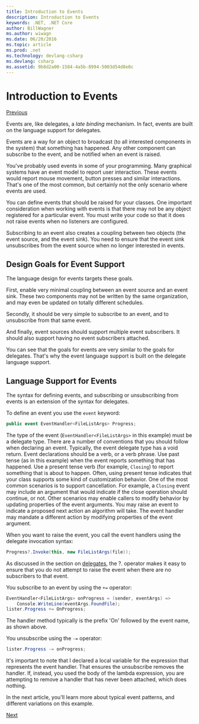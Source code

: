 ```yaml
---
title: Introduction to Events
description: Introduction to Events
keywords: .NET, .NET Core
author: BillWagner
ms.author: wiwagn
ms.date: 06/20/2016
ms.topic: article
ms.prod: .net
ms.technology: devlang-csharp
ms.devlang: csharp
ms.assetid: 9b8d2a00-1584-4a5b-8994-5003d54d8e0c
---
```


# Introduction to Events

[Previous](delegates-patterns.md)

Events are, like delegates, a *late binding* mechanism. In fact,
events are built on the language support for delegates.

Events are a way for an object to broadcast (to all interested
components in the system) that something has happened. Any other
component can subscribe to the event, and be notified when an event
is raised.

You've probably used events in some of your programming. Many graphical
systems have an event model to report user interaction. These events would
report mouse movement, button presses and similar interactions. That's one
of the most common, but certainly not the only scenario where events are
used.

You can define events that should be raised for your classes. One important
consideration when working with events is that there may not be any
object registered for a particular event. You must write your code so that
it does not raise events when no listeners are configured.

Subscribing to an event also creates a coupling between two objects (the event
source, and the event sink). You need to ensure that the event sink unsubscribes
from the event source when no longer interested in events.

## Design Goals for Event Support

The language design for events targets these goals.

First, enable very minimal
coupling between an event source and an event sink. These two components may
not be written by the same organization, and may even be updated on totally
different schedules.

Secondly, it should be very simple to subscribe to an event, and to
unsubscribe from that same event.

And finally, event sources should support multiple event subscribers. It should
also support having no event subscribers attached.

You can see that the goals for events are very similar to the goals for delegates.
That's why the event language support is built on the delegate language support.

## Language Support for Events

The syntax for defining events, and subscribing or unsubscribing from events is
an extension of the syntax for delegates.

To define an event you use the `event` keyword:

```cs
public event EventHandler<FileListArgs> Progress;
```

The type of the event (`EventHandler<FileListArgs>` in this example) must be a
delegate type. There are a number of conventions that you should follow
when declaring an event. Typically, the event delegate type has a void return.
Event declarations should be a verb, or a verb phrase.
Use past tense (as in this example) when
the event reports something that has happened. Use a present tense verb (for
example, `Closing`) to report something that is about to happen. Often, using
present tense indicates that your class supports some kind of customization
behavior. One of the most common scenarios is to support cancellation. For example,
a `Closing` event may include an argument that would indicate if the close
operation should continue, or not.  Other scenarios may enable callers to modify
behavior by updating properties of the event arguments. You may raise an
event to indicate a proposed next action an algorithm will take. The event
handler may mandate a different action by modifying  properties of the event
argument.

When you want to raise the event, you call the event handlers using the delegate invocation
syntax:

```cs
Progress?.Invoke(this, new FileListArgs(file));
```

As discussed in the section on [delegates](delegates-patterns.md), the ?.
operator makes it easy to ensure that you do not attempt to raise the event
when there are no subscribers to that event.
 
You subscribe to an event by using the `+=` operator:

```cs
EventHandler<FileListArgs> onProgress = (sender, eventArgs) => 
    Console.WriteLine(eventArgs.FoundFile);
lister.Progress += OnProgress;
```

The handler method typically is the prefix 'On' followed
by the event name, as shown above.

You unsubscribe using the `-=` operator:

```cs
lister.Progress -= onProgress;
```

It's important to note that I declared a local variable for the expression that
represents the event handler. That ensures the unsubscribe removes the handler.
If, instead, you used the body of the lambda expression, you are attempting
to remove a handler that has never been attached, which does nothing.

In the next article, you'll learn more about typical event patterns, and
different variations on this example.

[Next](event-pattern.md)
